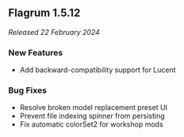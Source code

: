 ## Flagrum 1.5.12

_Released 22 February 2024_

### New Features

- Add backward-compatibility support for Lucent

### Bug Fixes

- Resolve broken model replacement preset UI
- Prevent file indexing spinner from persisting
- Fix automatic colorSet2 for workshop mods